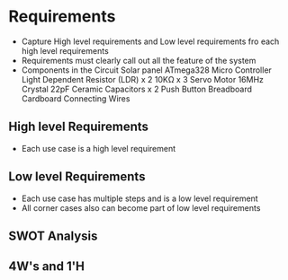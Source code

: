 # Requirements
* Capture High level requirements and Low level requirements fro each high level requirements
* Requirements must clearly call out all the feature of the system
* Components in the Circuit
Solar panel
ATmega328 Micro Controller
Light Dependent Resistor (LDR) x 2
10KΩ x 3
Servo Motor
16MHz Crystal
22pF Ceramic Capacitors x 2
Push Button
Breadboard
Cardboard
Connecting Wires

## High level Requirements 
* Each use case is a high level requirement

## Low level Requirements
* Each use case has multiple steps and is a low level requirement
* All corner cases also can become part of low level requirements

## SWOT Analysis

## 4W's and 1'H
